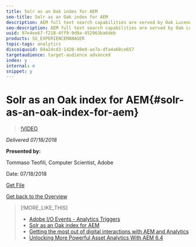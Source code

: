```yaml
---
title: Solr as an Oak index for AEM
seo-title: Solr as an Oak index for AEM
description: AEM full text search capabilities are served by Oak Lucene indexes by default. However AEM can also offload indexing and search to Solr servers / clusters through Oak Solr indexes. In this Gem Session we will dive into some practical real life scenarios where using Solr as an Oak index for AEM makes sense in terms of performance and indexing / search features. 
seo-description: AEM full text search capabilities are served by Oak Lucene indexes by default. However AEM can also offload indexing and search to Solr servers / clusters through Oak Solr indexes. In this Gem Session we will dive into some practical real life scenarios where using Solr as an Oak index for AEM makes sense in terms of performance and indexing / search features. 
uuid: 97e4ee67-f218-4ff9-9d9a-452963ba6deb
products: SG_EXPERIENCEMANAGER
topic-tags: analytics
discoiquuid: 84a24cd3-1420-48e0-ae7a-dfa4a68ce657
targetaudience: target-audience advanced
index: y
internal: n
snippet: y
---
```


# Solr as an Oak index for AEM{#solr-as-an-oak-index-for-aem}

>[!VIDEO](https://video.tv.adobe.com/v/23023/?quality=9)

*Delivered 07/18/2018*

**Presented by:**

Tommaso Teofili, Computer Scientist, Adobe

Date: 07/18/2018

[Get File](assets/aem-gems-solr-oakaem-071818.pdf)

[Get back to the Overview](https://helpx.adobe.com/experience-manager/kt/eseminars/gems/aem-index.html)

>[!MORE_LIKE_THIS]
>
>* [Adobe I/O Events - Analytics Triggers](aem-analytics-triggers.md)
>* [Solr as an Oak index for AEM](solr-as-an-oak-index-for-aem1.md)
>* [Getting the most out of digital interactions with AEM and Analytics](https://helpx.adobe.com/experience-manager/kt/eseminars/ask-the-expert/aem-getting-the-most-out-of-digital-interactions-with-aem-and-analytics.html)
>* [Unlocking More Powerful Asset Analytics With AEM 6.4](https://helpx.adobe.com/experience-manager/kt/eseminars/experience-insider/exp-asset-analytics-64.html)
